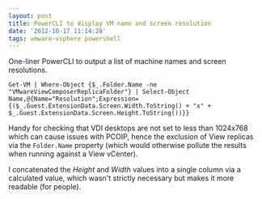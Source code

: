 ```yaml
---
layout: post
title: PowerCLI to display VM name and screen resolution
date: '2012-10-17 11:14:28'
tags: vmware-vsphere powershell
---
```



One-liner PowerCLI to output a list of machine names and screen resolutions.

<!--more-->

`Get-VM | Where-Object {$_.Folder.Name -ne "VMwareViewComposerReplicaFolder"} | Select-Object Name,@{Name="Resolution";Expression={($_.Guest.ExtensionData.Screen.Width.ToString() + "x" + $_.Guest.ExtensionData.Screen.Height.ToString())}}`

Handy for checking that VDI desktops are not set to less than 1024x768 which can cause issues with PCOIP, hence the exclusion of View replicas via the `Folder.Name` property (which would otherwise pollute the results when running against a View vCenter).

I concatenated the _Height_ and _Width_ values into a single column via a calculated value, which wasn't strictly necessary but makes it more readable (for people).


